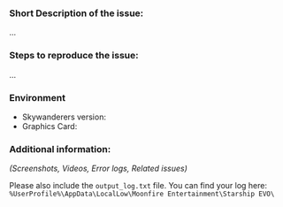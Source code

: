 
### Short Description of the issue:

...

### Steps to reproduce the issue:

...

### Environment
- Skywanderers version: 
- Graphics Card: 

### Additional information:

_(Screenshots, Videos, Error logs, Related issues)_

Please also include the `output_log.txt` file. You can find your log here: `%UserProfile%\AppData\LocalLow\Moonfire Entertainment\Starship EVO\`
